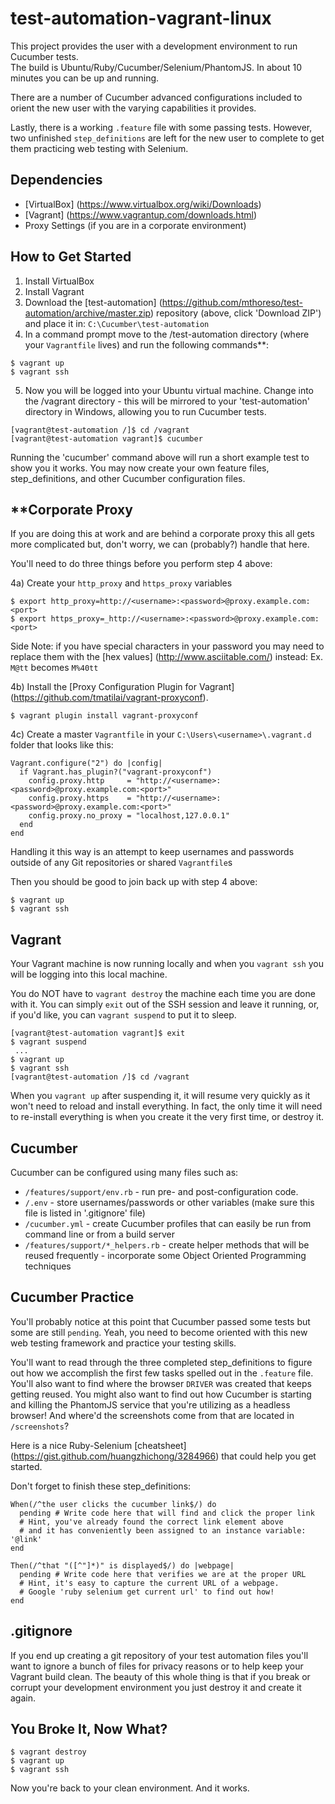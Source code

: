# test-automation-vagrant-linux

This project provides the user with a development environment to run Cucumber tests.  
The build is Ubuntu/Ruby/Cucumber/Selenium/PhantomJS.  In about 10 minutes you can be up and running.

There are a number of Cucumber advanced configurations included to orient the new user with the
varying capabilities it provides.  

Lastly, there is a working `.feature` file with some passing tests.  However, two unfinished
`step_definitions` are left for the new user to complete to get them practicing web testing with Selenium.

## Dependencies

* [VirtualBox] (https://www.virtualbox.org/wiki/Downloads)
* [Vagrant] (https://www.vagrantup.com/downloads.html)
* Proxy Settings (if you are in a corporate environment)

## How to Get Started

   1) Install VirtualBox  
   2) Install Vagrant  
   3) Download the [test-automation] (https://github.com/mthoreso/test-automation/archive/master.zip) repository (above, click 'Download ZIP') and place it in:  `C:\Cucumber\test-automation`  
   4) In a command prompt move to the /test-automation directory (where your `Vagrantfile` lives) and run the following commands**:  

```
$ vagrant up
$ vagrant ssh
```

   5) Now you will be logged into your Ubuntu virtual machine.  Change into the /vagrant directory - this
   will be mirrored to your 'test-automation' directory in Windows, allowing you to run Cucumber tests.

```
[vagrant@test-automation /]$ cd /vagrant
[vagrant@test-automation vagrant]$ cucumber
```

Running the 'cucumber' command above will run a short example test to show you it works.
You may now create your own feature files, step_definitions, and other Cucumber configuration files.

## **Corporate Proxy

If you are doing this at work and are behind a corporate proxy this all gets more complicated but,
don't worry, we can (probably?) handle that here.

You'll need to do three things before you perform step 4 above:

   4a) Create your `http_proxy` and `https_proxy` variables
```
$ export http_proxy=http://<username>:<password>@proxy.example.com:<port>
$ export https_proxy=_http://<username>:<password>@proxy.example.com:<port>
```

Side Note: if you have special characters in your password you may need to replace them with the [hex values] (http://www.asciitable.com/) instead:
Ex. `M@tt` becomes `M%40tt`

   4b) Install the [Proxy Configuration Plugin for Vagrant] (https://github.com/tmatilai/vagrant-proxyconf).
```
$ vagrant plugin install vagrant-proxyconf
```

   4c) Create a master `Vagrantfile` in your `C:\Users\<username>\.vagrant.d` folder that looks like this:
```
Vagrant.configure("2") do |config|
  if Vagrant.has_plugin?("vagrant-proxyconf")
    config.proxy.http     = "http://<username>:<password>@proxy.example.com:<port>"
    config.proxy.https    = "http://<username>:<password>@proxy.example.com:<port>"
    config.proxy.no_proxy = "localhost,127.0.0.1"
  end
end
```

Handling it this way is an attempt to keep usernames and passwords outside of any Git repositories or shared `Vagrantfile`s

Then you should be good to join back up with step 4 above:
```
$ vagrant up
$ vagrant ssh
```

## Vagrant

Your Vagrant machine is now running locally and when you `vagrant ssh` you will be logging into this local machine.

You do NOT have to `vagrant destroy` the machine each time you are done with it.  You can simply `exit` out
of the SSH session and leave it running, or, if you'd like, you can `vagrant suspend` to put it to sleep.

```
[vagrant@test-automation vagrant]$ exit
$ vagrant suspend
 ...
$ vagrant up
$ vagrant ssh
[vagrant@test-automation /]$ cd /vagrant
```

When you `vagrant up` after suspending it, it will resume very quickly as it won't need to reload and install everything.
In fact, the only time it will need to re-install everything is when you create it the very first time, or destroy it.

## Cucumber

Cucumber can be configured using many files such as:

* `/features/support/env.rb`        - run pre- and post-configuration code.
* `/.env`                           - store usernames/passwords or other variables (make sure this file is listed in '.gitignore' file)
* `/cucumber.yml`                   - create Cucumber profiles that can easily be run from command line or from a build server
* `/features/support/*_helpers.rb`  - create helper methods that will be reused frequently - incorporate some Object Oriented Programming techniques

## Cucumber Practice

You'll probably notice at this point that Cucumber passed some tests but some are still `pending`.  Yeah, you
need to become oriented with this new web testing framework and practice your testing skills.

You'll want to read through the three completed step_definitions to figure out how we accomplish the
first few tasks spelled out in the `.feature` file.  You'll also want to find where the browser `DRIVER`
was created that keeps getting reused.  You might also want to find out how Cucumber is starting and
killing the PhantomJS service that you're utilizing as a headless browser!  And where'd the screenshots
come from that are located in `/screenshots`?

Here is a nice Ruby-Selenium [cheatsheet] (https://gist.github.com/huangzhichong/3284966) that could help you get started.

Don't forget to finish these step_definitions:
```
When(/^the user clicks the cucumber link$/) do
  pending # Write code here that will find and click the proper link
  # Hint, you've already found the correct link element above
  # and it has conveniently been assigned to an instance variable: '@link'
end

Then(/^that "([^"]*)" is displayed$/) do |webpage|
  pending # Write code here that verifies we are at the proper URL
  # Hint, it's easy to capture the current URL of a webpage.
  # Google 'ruby selenium get current url' to find out how!
end
```

## .gitignore

If you end up creating a git repository of your test automation files you'll want to ignore a bunch of files for
privacy reasons or to help keep your Vagrant build clean.  The beauty of this whole thing is that if you break or
corrupt your development environment you just destroy it and create it again.

## You Broke It, Now What?

```
$ vagrant destroy
$ vagrant up
$ vagrant ssh
```

Now you're back to your clean environment.  And it works.
